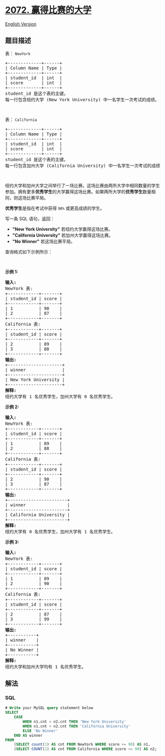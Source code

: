 # [2072. 赢得比赛的大学](https://leetcode.cn/problems/the-winner-university)

[English Version](/solution/2000-2099/2072.The%20Winner%20University/README_EN.md)

## 题目描述

<!-- 这里写题目描述 -->

<p>表： <code>NewYork</code></p>

<pre>+-------------+------+
| Column Name | Type |
+-------------+------+
| student_id  | int  |
| score       | int  |
+-------------+------+
student_id 是这个表的主键。
每一行包含纽约大学 (New York University) 中一名学生一次考试的成绩。
</pre>

<p>&nbsp;</p>

<p>表： <code>California</code></p>

<pre>+-------------+------+
| Column Name | Type |
+-------------+------+
| student_id  | int  |
| score       | int  |
+-------------+------+
student_id 是这个表的主键。
每一行包含加州大学 (California University) 中一名学生一次考试的成绩。
</pre>

<p>&nbsp;</p>

<p>纽约大学和加州大学之间举行了一场比赛。这场比赛由两所大学中相同数量的学生参加。拥有更多<strong>优秀学生</strong>的大学赢得这场比赛。如果两所大学的<strong>优秀学生</strong>数量相同，则这场比赛平局。</p>

<p><strong>优秀学生</strong>是指在考试中获得 <code>90%</code> 或更高成绩的学生。</p>

<p>写一条 SQL 语句，返回：</p>

<ul>
	<li><strong>"New York University"</strong> 若纽约大学赢得这场比赛。</li>
	<li><strong>"California University"</strong> 若加州大学赢得这场比赛。</li>
	<li><strong>"No Winner"</strong> 若这场比赛平局。</li>
</ul>

<p>查询格式如下示例所示：</p>

<p>&nbsp;</p>

<p><strong>示例 1:</strong></p>

<pre><strong>输入:</strong> 
NewYork 表:
+------------+-------+
| student_id | score |
+------------+-------+
| 1          | 90    |
| 2          | 87    |
+------------+-------+
California 表:
+------------+-------+
| student_id | score |
+------------+-------+
| 2          | 89    |
| 3          | 88    |
+------------+-------+
<strong>输出:</strong> 
+---------------------+
| winner              |
+---------------------+
| New York University |
+---------------------+
<strong>解释:</strong>
纽约大学有 1 名优秀学生，加州大学有 0 名优秀学生。
</pre>

<p><strong>示例 2:</strong></p>

<pre><strong>输入:</strong> 
NewYork 表:
+------------+-------+
| student_id | score |
+------------+-------+
| 1          | 89    |
| 2          | 88    |
+------------+-------+
California 表:
+------------+-------+
| student_id | score |
+------------+-------+
| 2          | 90    |
| 3          | 87    |
+------------+-------+
<strong>输出:</strong> 
+-----------------------+
| winner                |
+-----------------------+
| California University |
+-----------------------+
<strong>解释:</strong>
纽约大学有 0 名优秀学生，加州大学有 1 名优秀学生。
</pre>

<p><strong>示例 3:</strong></p>

<pre><strong>输入:</strong> 
NewYork 表:
+------------+-------+
| student_id | score |
+------------+-------+
| 1          | 89    |
| 2          | 90    |
+------------+-------+
California 表:
+------------+-------+
| student_id | score |
+------------+-------+
| 2          | 87    |
| 3          | 99    |
+------------+-------+
<strong>输出:</strong> 
+-----------+
| winner    |
+-----------+
| No Winner |
+-----------+
<strong>解释:</strong>
纽约大学和加州大学均有 1 名优秀学生。
</pre>

## 解法

<!-- 这里可写通用的实现逻辑 -->

<!-- tabs:start -->

### **SQL**

<!-- 这里可写当前语言的特殊实现逻辑 -->

```sql
# Write your MySQL query statement below
SELECT
    CASE
        WHEN n1.cnt > n2.cnt THEN 'New York University'
        WHEN n1.cnt < n2.cnt THEN 'California University'
        ELSE 'No Winner'
    END AS winner
FROM
    (SELECT count(1) AS cnt FROM NewYork WHERE score >= 90) AS n1,
    (SELECT COUNT(1) AS cnt FROM California WHERE score >= 90) AS n2;
```

<!-- tabs:end -->

